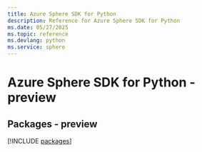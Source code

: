 ```yaml
---
title: Azure Sphere SDK for Python
description: Reference for Azure Sphere SDK for Python
ms.date: 05/27/2025
ms.topic: reference
ms.devlang: python
ms.service: sphere
---
```

# Azure Sphere SDK for Python - preview
## Packages - preview
[!INCLUDE [packages](sphere-index.md)]